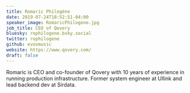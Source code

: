```yaml
---
title: Romaric Philogène
date: 2019-07-24T18:52:51-04:00
speaker_image: RomaricPhilogene.jpg
job_title: CEO of Qovery
bluesky: rophilogene.bsky.social
twitter: rophilogene
github: evoxmusic
website: https://www.qovery.com/
draft: false
---
```


Romaric is CEO and co-founder of Qovery with 10 years of experience in running production infrastructure. Former system engineer at Ullink and lead backend dev at Sirdata.
